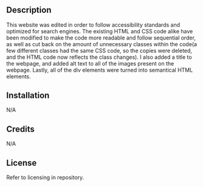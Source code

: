 # <First-Challenge>

## Description

This website was edited in order to follow accessibility standards and optimized for search engines. The existing HTML and CSS code alike have been modified to make the code more readable and follow sequential order, as well as cut back on the amount of unnecessary classes within the code(a few different classes had the same CSS code, so the copies were deleted, and the HTML code now reflects the class changes). I also added a title to the webpage, and added alt text to all of the images present on the webpage. Lastly, all of the div elements were turned into semantical HTML elements. 

## Installation

N/A

## Credits

N/A

## License

Refer to licensing in repository.
